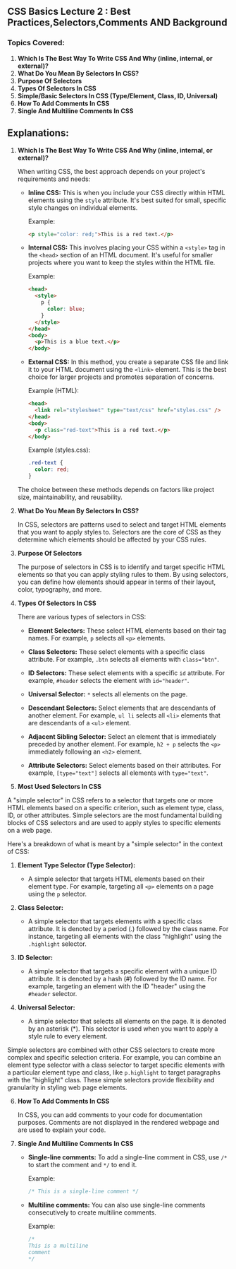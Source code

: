 ## CSS Basics Lecture 2 : Best Practices,Selectors,Comments AND Background

### Topics Covered:

1. **Which Is The Best Way To Write CSS And Why (inline, internal, or external)?**
2. **What Do You Mean By Selectors In CSS?**
3. **Purpose Of Selectors**
4. **Types Of Selectors In CSS**
5. **Simple/Basic Selectors In CSS (Type/Element, Class, ID, Universal)**
6. **How To Add Comments In CSS**
7. **Single And Multiline Comments In CSS**


## Explanations:

1. **Which Is The Best Way To Write CSS And Why (inline, internal, or external)?**

   When writing CSS, the best approach depends on your project's requirements and needs:

   - **Inline CSS:** This is when you include your CSS directly within HTML elements using the `style` attribute. It's best suited for small, specific style changes on individual elements.

     Example:

     ```html
     <p style="color: red;">This is a red text.</p>
     ```

   - **Internal CSS:** This involves placing your CSS within a `<style>` tag in the `<head>` section of an HTML document. It's useful for smaller projects where you want to keep the styles within the HTML file.

     Example:

     ```html
     <head>
       <style>
         p {
           color: blue;
         }
       </style>
     </head>
     <body>
       <p>This is a blue text.</p>
     </body>
     ```

   - **External CSS:** In this method, you create a separate CSS file and link it to your HTML document using the `<link>` element. This is the best choice for larger projects and promotes separation of concerns.

     Example (HTML):

     ```html
     <head>
       <link rel="stylesheet" type="text/css" href="styles.css" />
     </head>
     <body>
       <p class="red-text">This is a red text.</p>
     </body>
     ```

     Example (styles.css):

     ```css
     .red-text {
       color: red;
     }
     ```

   The choice between these methods depends on factors like project size, maintainability, and reusability.

2. **What Do You Mean By Selectors In CSS?**

   In CSS, selectors are patterns used to select and target HTML elements that you want to apply styles to. Selectors are the core of CSS as they determine which elements should be affected by your CSS rules.

3. **Purpose Of Selectors**

   The purpose of selectors in CSS is to identify and target specific HTML elements so that you can apply styling rules to them. By using selectors, you can define how elements should appear in terms of their layout, color, typography, and more.

4. **Types Of Selectors In CSS**

   There are various types of selectors in CSS:

   - **Element Selectors:** These select HTML elements based on their tag names. For example, `p` selects all `<p>` elements.

   - **Class Selectors:** These select elements with a specific class attribute. For example, `.btn` selects all elements with `class="btn"`.

   - **ID Selectors:** These select elements with a specific `id` attribute. For example, `#header` selects the element with `id="header"`.

   - **Universal Selector:** `*` selects all elements on the page.

   - **Descendant Selectors:** Select elements that are descendants of another element. For example, `ul li` selects all `<li>` elements that are descendants of a `<ul>` element.

   - **Adjacent Sibling Selector:** Select an element that is immediately preceded by another element. For example, `h2 + p` selects the `<p>` immediately following an `<h2>` element.

   - **Attribute Selectors:** Select elements based on their attributes. For example, `[type="text"]` selects all elements with `type="text"`.

5. **Most Used Selectors In CSS**

  A "simple selector" in CSS refers to a selector that targets one or more HTML elements based on a specific criterion, such as element type, class, ID, or other attributes. Simple selectors are the most fundamental building blocks of CSS selectors and are used to apply styles to specific elements on a web page.

Here's a breakdown of what is meant by a "simple selector" in the context of CSS:

1. **Element Type Selector (Type Selector):**
   - A simple selector that targets HTML elements based on their element type. For example, targeting all `<p>` elements on a page using the `p` selector.

2. **Class Selector:**
   - A simple selector that targets elements with a specific class attribute. It is denoted by a period (.) followed by the class name. For instance, targeting all elements with the class "highlight" using the `.highlight` selector.

3. **ID Selector:**
   - A simple selector that targets a specific element with a unique ID attribute. It is denoted by a hash (#) followed by the ID name. For example, targeting an element with the ID "header" using the `#header` selector.

4. **Universal Selector:**
   - A simple selector that selects all elements on the page. It is denoted by an asterisk (*). This selector is used when you want to apply a style rule to every element.

Simple selectors are combined with other CSS selectors to create more complex and specific selection criteria. For example, you can combine an element type selector with a class selector to target specific elements with a particular element type and class, like `p.highlight` to target paragraphs with the "highlight" class. These simple selectors provide flexibility and granularity in styling web page elements.

6. **How To Add Comments In CSS**

   In CSS, you can add comments to your code for documentation purposes. Comments are not displayed in the rendered webpage and are used to explain your code.

7. **Single And Multiline Comments In CSS**

   - **Single-line comments:** To add a single-line comment in CSS, use `/*` to start the comment and `*/` to end it.

     Example:

     ```css
     /* This is a single-line comment */
     ```

   - **Multiline comments:** You can also use single-line comments consecutively to create multiline comments.

     Example:

     ```css
     /*
     This is a multiline
     comment
     */
     ```
